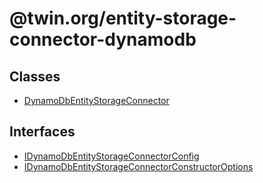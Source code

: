 # @twin.org/entity-storage-connector-dynamodb

## Classes

- [DynamoDbEntityStorageConnector](classes/DynamoDbEntityStorageConnector.md)

## Interfaces

- [IDynamoDbEntityStorageConnectorConfig](interfaces/IDynamoDbEntityStorageConnectorConfig.md)
- [IDynamoDbEntityStorageConnectorConstructorOptions](interfaces/IDynamoDbEntityStorageConnectorConstructorOptions.md)

